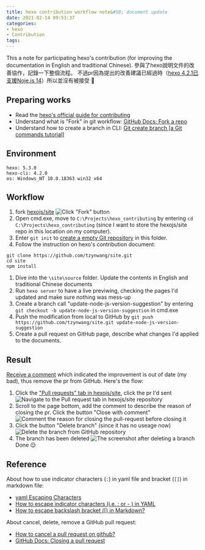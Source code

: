 ```yaml
---
title: hexo contribution workflow note&#58; document update
date: 2021-02-14 09:53:37
categories:
- hexo
- Contribution
tags:
---
```


This a note for participating hexo's contribution (for improving the documentation in English and traditional Chinese).
參與了hexo說明文件的改善協作，記錄一下整個流程。
不過pr因為提出的改善建議已經過時（[hexo 4.2.1已支援Noje.js 14](https://github.com/hexojs/hexo/issues/4267#issuecomment-778646141)）所以並沒有被接受 🤣


## Preparing works
- Read the [hexo's official guide for contributing](https://hexo.io/docs/contributing)
- Understand what is "Fork" in git workflow: [GitHub Docs: Fork a repo](https://docs.github.com/en/github/getting-started-with-github/fork-a-repo)
- Understand how to create a branch in CLI: [Git create branch \[a Git commands tutorial\]](https://www.datree.io/resources/git-create-branch)



## Environment
```
hexo: 5.3.0
hexo-cli: 4.2.0
os: Windows_NT 10.0.18363 win32 x64
```


## Workflow
1. fork [hexojs/site](https://github.com/hexojs/hexo)
![Click "Fork" button](fork-hexo-site.png)
1. Open cmd.exe, move to `C:\Projects\hexo_contributing` by entering `cd C:\Projects\hexo_contributing` (since I want to store the hexojs/site repo in this location on my computer).
1. Enter `git init` to [create a empty Git repository](https://git-scm.com/docs/git-init) in this folder.
1. Follow the instruction on hexo's contribution document:
```
git clone https://github.com/tzynwang/site.git
cd site
npm install
```
1. Dive into the `\site\source` folder. Update the contents in English and traditional Chinese documents
1. Run `hexo server` to have a live previwing, checking the pages I'd updated and make sure nothing was mess-up
1. Create a branch call "update-node-js-version-suggestion" by entering `git checkout -b update-node-js-version-suggestion` in cmd.exe
1. Push the modification from local to GitHub by `git push https://github.com/tzynwang/site.git update-node-js-version-suggestion`
1. Create a pull request on GitHub page, describe what changes I'd applied to the documents.


## Result
[Receive a comment](https://github.com/hexojs/hexo/issues/4267#issuecomment-778646141) which indicated the improvement is out of date (my bad), thus remove the pr from GitHub. Here's the flow:
1. Click the ["Pull requests" tab in hexojs/site](https://github.com/hexojs/hexo/pulls), click the pr I'd sent
![Navigate to the Pull request tab in hexojs/site repository](close-pr-00.png)
1. Scroll to the page bottom, add the comment to describe the reason of closing the pr. Click the button "Close with comment"
![Comment the reason for closing the pull-request before closing it](close-pr-01.png)
1. Click the button "Delete branch" (since it has no useage now)
![Delete the branch from GitHub repository](close-pr-02.png)
1. The branch has been deleted
![The screenshot after deleting a branch](close-pr-03.png)
Done 😌


## Reference
About how to use indicator characters (`:`) in yaml file and bracket (`[]`) in markdown file:
- [yaml Escaping Characters](https://riptutorial.com/yaml/example/25838/escaping-characters)
- [How to escape indicator characters (i.e. : or - ) in YAML](https://stackoverflow.com/a/19086251/15028185)
- [How to escape backslash bracket (\[) in Markdown?](https://stackoverflow.com/a/43011868/15028185)

About cancel, delete, remove a GitHub pull request:
- [How to cancel a pull request on github?](https://stackoverflow.com/a/10142727/15028185)
- [GitHub Docs: Closing a pull request](https://docs.github.com/en/github/collaborating-with-issues-and-pull-requests/closing-a-pull-request)